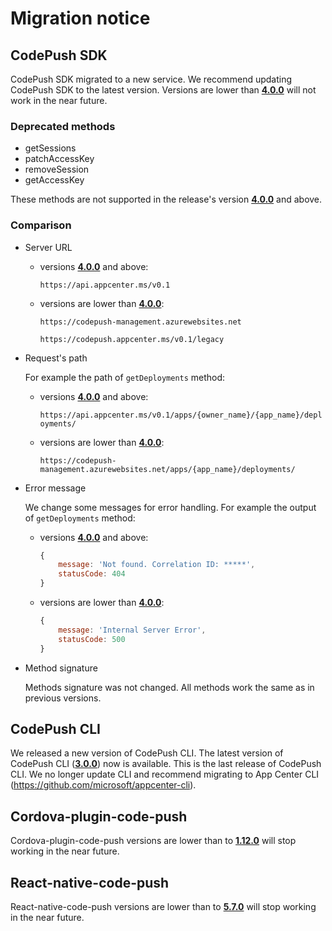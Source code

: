 # Migration notice

## CodePush SDK

CodePush SDK migrated to a new service. We recommend updating CodePush SDK to the latest version. Versions are lower than **[4.0.0](https://github.com/microsoft/code-push/releases/tag/v4.0.0)** will not work in the near future.

### Deprecated methods

* getSessions
* patchAccessKey
* removeSession
* getAccessKey

These methods are not supported in the release's version **[4.0.0](https://github.com/microsoft/code-push/releases/tag/v4.0.0)** and above.

### Comparison

* Server URL

  * versions **[4.0.0](https://github.com/microsoft/code-push/releases/tag/v4.0.0)** and above:

    `https://api.appcenter.ms/v0.1`

  * versions are lower than **[4.0.0](https://github.com/microsoft/code-push/releases/tag/v4.0.0)**:

    `https://codepush-management.azurewebsites.net`

    `https://codepush.appcenter.ms/v0.1/legacy`

* Request's path

    For example the path of `getDeployments` method:

  * versions **[4.0.0](https://github.com/microsoft/code-push/releases/tag/v4.0.0)** and above:

    `https://api.appcenter.ms/v0.1/apps/{owner_name}/{app_name}/deployments/`

  * versions are lower than **[4.0.0](https://github.com/microsoft/code-push/releases/tag/v4.0.0)**:

    `https://codepush-management.azurewebsites.net/apps/{app_name}/deployments/`

* Error message

  We change some messages for error handling. For example the output of `getDeployments` method:

  * versions **[4.0.0](https://github.com/microsoft/code-push/releases/tag/v4.0.0)** and above:

    ```javascript
    {
        message: 'Not found. Correlation ID: *****',
        statusCode: 404
    }
    ```

  * versions are lower than **[4.0.0](https://github.com/microsoft/code-push/releases/tag/v4.0.0)**:

    ```javascript
    {
        message: 'Internal Server Error',
        statusCode: 500
    }
    ```

* Method signature

    Methods signature was not changed. All methods work the same as in previous versions.

## CodePush CLI

We released a new version of CodePush CLI. The latest version of CodePush CLI (**[3.0.0](https://www.npmjs.com/package/code-push-cli/v/3.0.0)**) now is available. This is the last release of CodePush CLI. We no longer update CLI and recommend migrating to App Center CLI (<https://github.com/microsoft/appcenter-cli>).

## Cordova-plugin-code-push

Cordova-plugin-code-push versions are lower than to **[1.12.0](https://github.com/microsoft/cordova-plugin-code-push/releases/tag/v1.12.0)** will stop working in the near future.

## React-native-code-push

React-native-code-push versions are lower than to **[5.7.0](https://github.com/microsoft/react-native-code-push/releases/tag/v5.7.0)** will stop working in the near future.
